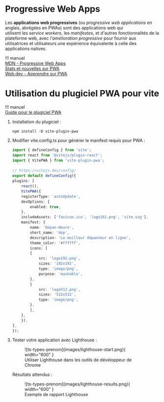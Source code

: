 # Progressive Web Apps  

Les __applications web progressives__ (ou _progressive web applications_ en anglais, abrégées en PWAs) sont des applications web qui utilisent les _service workers_, les _manifestes_, et d'autres fonctionnalités de la plateforme web, avec _l'amélioration progressive_ pour fournir aux utilisatrices et utilisateurs une expérience équivalente à celle des applications natives.

!!! manuel  
    [MDN - Progressive Web Apps](https://developer.mozilla.org/fr/docs/Web/Progressive_web_apps)  
    [Stats et nouvelles sur PWA](https://www.pwastats.com/)  
    [Web.dev - Apprendre sur PWA](https://web.dev/learn/pwa/)  

# Utilisation du plugiciel PWA pour vite  

!!! manuel  
    [Guide pour le plugiciel PWA](https://vite-pwa-org.netlify.app/guide/)  

1. Installation du plugiciel  :

    ``` nodejsrepl title="console"
    npm install -D vite-plugin-pwa
    ```  

2. Modifier vite.config.ts pour générer le manifest requis pour PWA :  

    ``` ts title="vite.config.ts"
    import { defineConfig } from 'vite';
    import react from '@vitejs/plugin-react';
    import { VitePWA } from 'vite-plugin-pwa';

    // https://vitejs.dev/config/
    export default defineConfig({
    plugins: [
        react(),
        VitePWA({
        registerType: 'autoUpdate',
        devOptions: {
            enabled: true,
        },
        includeAssets: ['favicon.ico', 'logo192.png', 'vite.svg'],
        manifest: {
            name: 'Depan-Heure',
            short_name: 'dep',
            description: 'Le meilleur dépanneur en ligne',
            theme_color: '#ffffff',
            icons: [
            {
                src: 'logo192.png',
                sizes: '192x192',
                type: 'image/png',
                purpose: 'maskable',
            },
            {
                src: 'logo512.png',
                sizes: '512x512',
                type: 'image/png',
            },
            ],
        },
        }),
    ],
    });
    ```

3. Tester votre application avec Lighthouse :  

    <figure markdown>
    ![ts-types-prenom](images/lighthouse-start.png){ width="600" }
    <figcaption>Utiliser Lighthouse dans les outils de développeur de Chrome</figcaption>
    </figure>

    Résultats attendus :  

    <figure markdown>
    ![ts-types-prenom](images/lighthouse-results.png){ width="600" }
    <figcaption>Exemple de rapport Lighthouse</figcaption>
    </figure>

